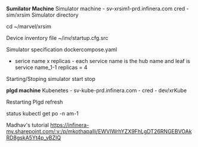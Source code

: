 

**Sumilator Machine**
Simulator machine - sv-xrsim1-prd.infinera.com cred - sim/xrsim
Simulator directory

cd ~/marvel/xrsim

Device inventory file
~/inv/startup.cfg.src


Simulator specification
dockercompose.yaml
- serice name x replicas - each service name is the hub name and leaf is service name_1-1
replicas = 4 


Starting/Stoping simulator
start 
stop 

**plgd machine**
Kubenetes - sv-kube-prd.infinera.com - cred - dev/xrKube

Restarting Plgd
refresh 

status
kubectl get po -n am-1

Madhav's tutorial
https://infinera-my.sharepoint.com/:v:/p/mkothapalli/EWVIWrhYZX9FhLgDT26RNGEBVOAkRD8gskA5Yt4p_vBZIQ 
